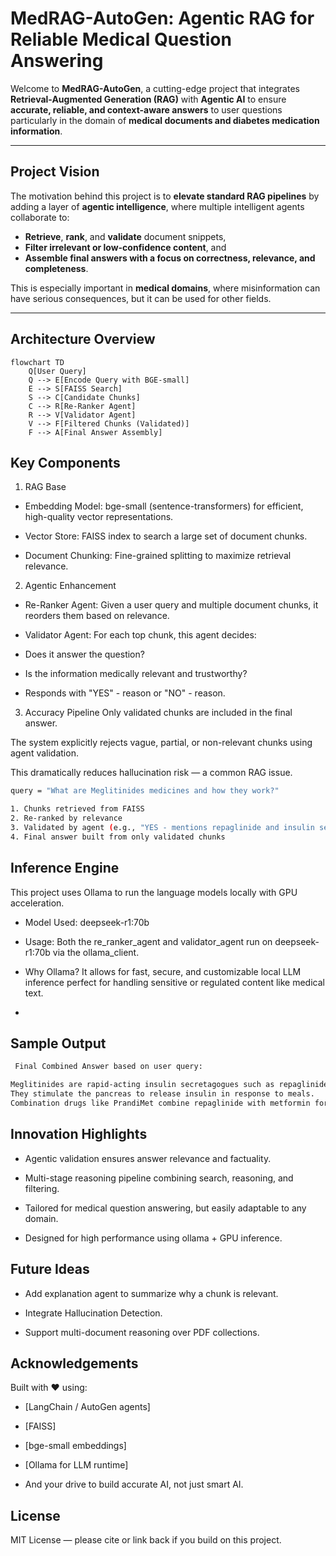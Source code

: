 # MedRAG-AutoGen: Agentic RAG for Reliable Medical Question Answering

Welcome to **MedRAG-AutoGen**, a cutting-edge project that integrates **Retrieval-Augmented Generation (RAG)** with **Agentic AI** to ensure **accurate, reliable, and context-aware answers** to user questions  particularly in the domain of **medical documents and diabetes medication information**.

---

##  Project Vision

The motivation behind this project is to **elevate standard RAG pipelines** by adding a layer of **agentic intelligence**, where multiple intelligent agents collaborate to:

- **Retrieve**, **rank**, and **validate** document snippets,
- **Filter irrelevant or low-confidence content**, and
- **Assemble final answers with a focus on correctness, relevance, and completeness**.

This is especially important in **medical domains**, where misinformation can have serious consequences, but it can be used for other fields.

---

##  Architecture Overview

```mermaid
flowchart TD
    Q[User Query]
    Q --> E[Encode Query with BGE-small]
    E --> S[FAISS Search]
    S --> C[Candidate Chunks]
    C --> R[Re-Ranker Agent]
    R --> V[Validator Agent]
    V --> F[Filtered Chunks (Validated)]
    F --> A[Final Answer Assembly]
```

## Key Components
1.  RAG Base
- Embedding Model: bge-small (sentence-transformers) for efficient, high-quality vector representations.

- Vector Store: FAISS index to search a large set of document chunks.

- Document Chunking: Fine-grained splitting to maximize retrieval relevance.

2. Agentic Enhancement
- Re-Ranker Agent: Given a user query and multiple document chunks, it reorders them based on relevance.

- Validator Agent: For each top chunk, this agent decides:

- Does it answer the question?

- Is the information medically relevant and trustworthy?

- Responds with "YES" - reason or "NO" - reason.

3. Accuracy Pipeline
Only validated chunks are included in the final answer.

The system explicitly rejects vague, partial, or non-relevant chunks using agent validation.

This dramatically reduces hallucination risk — a common RAG issue.

```bash
query = "What are Meglitinides medicines and how they work?"

1. Chunks retrieved from FAISS
2. Re-ranked by relevance
3. Validated by agent (e.g., "YES - mentions repaglinide and insulin secretion")
4. Final answer built from only validated chunks
```
## Inference Engine
This project uses Ollama to run the language models locally with GPU acceleration.

- Model Used: deepseek-r1:70b

- Usage: Both the re_ranker_agent and validator_agent run on deepseek-r1:70b via the ollama_client.

- Why Ollama? It allows for fast, secure, and customizable local LLM inference perfect for handling sensitive or regulated content like medical text.
- 
 ## Sample Output
```bash
 Final Combined Answer based on user query:

Meglitinides are rapid-acting insulin secretagogues such as repaglinide (Prandin) and nateglinide (Starlix).
They stimulate the pancreas to release insulin in response to meals.
Combination drugs like PrandiMet combine repaglinide with metformin for dual action.
```
## Innovation Highlights
- Agentic validation ensures answer relevance and factuality.

- Multi-stage reasoning pipeline combining search, reasoning, and filtering.

- Tailored for medical question answering, but easily adaptable to any domain.

- Designed for high performance using ollama + GPU inference.

## Future Ideas
- Add explanation agent to summarize why a chunk is relevant.

- Integrate Hallucination Detection.

- Support multi-document reasoning over PDF collections.

## Acknowledgements
Built with ❤️ using:

- [LangChain / AutoGen agents]

- [FAISS]

- [bge-small embeddings]

- [Ollama for LLM runtime]

- And your drive to build accurate AI, not just smart AI.

## License
MIT License — please cite or link back if you build on this project.

